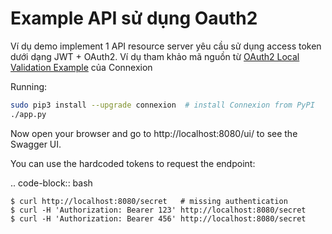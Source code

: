 # Example API sử dụng Oauth2

Ví dụ demo implement 1 API resource server yêu cầu sử dụng access token dưới dạng JWT + OAuth2. Ví dụ tham khảo mã nguồn từ [OAuth2 Local Validation Example](https://github.com/zalando/connexion/tree/master/examples/oauth2) của Connexion 

Running:

```bash
sudo pip3 install --upgrade connexion  # install Connexion from PyPI
./app.py
```

Now open your browser and go to http://localhost:8080/ui/ to see the Swagger UI.

You can use the hardcoded tokens to request the endpoint:

.. code-block:: bash

    $ curl http://localhost:8080/secret   # missing authentication
    $ curl -H 'Authorization: Bearer 123' http://localhost:8080/secret
    $ curl -H 'Authorization: Bearer 456' http://localhost:8080/secret

